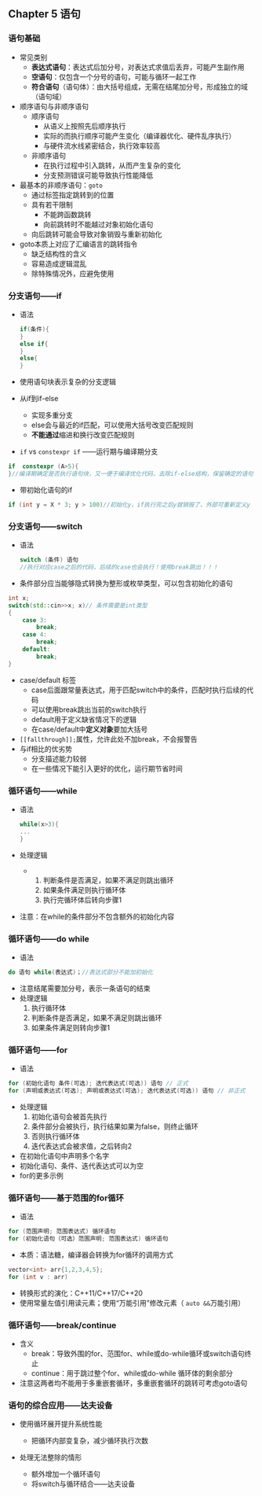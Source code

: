 ## Chapter 5 语句

### 语句基础

- 常见类别
  - **表达式语句**：表达式后加分号，对表达式求值后丢弃，可能产生副作用
  - **空语句**：仅包含一个分号的语句，可能与循环一起工作
  - **符合语句**（语句体）：由大括号组成，无需在结尾加分号，形成独立的域（语句域） 
- 顺序语句与非顺序语句
  - 顺序语句
    - 从语义上按照先后顺序执行
    - 实际的而执行顺序可能产生变化（编译器优化、硬件乱序执行）
    - 与硬件流水线紧密结合，执行效率较高
  - 非顺序语句
    - 在执行过程中引入跳转，从而产生复杂的变化
    - 分支预测错误可能导致执行性能降低
- 最基本的非顺序语句：`goto`
  - 通过标签指定跳转到的位置
  - 具有若干限制
    - 不能跨函数跳转
    - 向前跳转时不能越过对象初始化语句
  - 向后跳转可能会导致对象销毁与重新初始化
- goto本质上对应了汇编语言的跳转指令
  - 缺乏结构性的含义
  - 容易造成逻辑混乱
  - 除特殊情况外，应避免使用

### 分支语句——if

- 语法

  ```c++
  if(条件){
  }
  else if{
  }
  else{
  }
  ```

- 使用语句块表示复杂的分支逻辑

- 从if到if-else

  - 实现多重分支
  - else会与最近的if匹配，可以使用大括号改变匹配规则
  - **不能通过**缩进和换行改变匹配规则

- `if` vs `constexpr if` ——运行期与编译期分支

```C++
if  constexpr (A>5){
}//编译期确定是否执行语句块，又一便于编译优化代码，去除if-else结构，保留确定的语句
```

- 带初始化语句的if

```C++
if (int y = X * 3; y > 100)//初始化y，if执行完之后y就销毁了，外部可重新定义y
```

### 分支语句——switch

- 语法

  ```c++
  switch (条件) 语句
  //执行对应case之后的代码，后续的case也会执行！使用break跳出！！！
  ```

- 条件部分应当能够隐式转换为整形或枚举类型，可以包含初始化的语句

```C++
int x;
switch(std::cin>>x; x)// 条件需要是int类型
{
	case 3:
		break;
    case 4:
        break;
    default:
        break; 
}
```

- case/default 标签
  - case后面跟常量表达式，用于匹配switch中的条件，匹配时执行后续的代码
  - 可以使用break跳出当前的switch执行
  - default用于定义缺省情况下的逻辑
  - 在case/default中**定义对象**要加大括号
- `[[fallthrough]];`属性，允许此处不加break，不会报警告
- 与if相比的优劣势
  - 分支描述能力较弱
  - 在一些情况下能引入更好的优化，运行期节省时间

### 循环语句——while

- 语法

  ```C++
  while(x>3){
  ...
  }
  ```

- 处理逻辑

  - 1. 判断条件是否满足，如果不满足则跳出循环
    2. 如果条件满足则执行循环体
    3. 执行完循环体后转向步骤1

- 注意：在while的条件部分不包含额外的初始化内容

### 循环语句——do while

- 语法

```C++
do 语句 while(表达式)；//表达式部分不能加初始化
```

- 注意结尾需要加分号，表示一条语句的结束
- 处理逻辑  
  1. 执行循环体
  2. 判断条件是否满足，如果不满足则跳出循环
  3. 如果条件满足则转向步骤1

### 循环语句——for

- 语法

```c++
for (初始化语句 条件(可选); 迭代表达式(可选)) 语句 // 正式
for (声明或表达式(可选); 声明或表达式(可选); 迭代表达式(可选)) 语句 // 非正式
```

- 处理逻辑
  1. 初始化语句会被首先执行
  2. 条件部分会被执行，执行结果如果为false，则终止循环
  3. 否则执行循环体
  4. 迭代表达式会被求值，之后转向2
- 在初始化语句中声明多个名字
- 初始化语句、条件、迭代表达式可以为空
- for的更多示例

### 循环语句——基于范围的for循环

- 语法

```C++
for (范围声明; 范围表达式) 循环语句
for (初始化语句（可选）范围声明; 范围表达式) 循环语句
```

- 本质：语法糖，编译器会转换为for循环的调用方式

```C++
vector<int> arr{1,2,3,4,5};
for (int v : arr)
```

- 转换形式的演化：C++11/C++17/C++20
- 使用常量左值引用读元素；使用“万能引用”修改元素（ `auto &&`万能引用）

### 循环语句——break/continue

- 含义
  - break：导致外围的for、范围for、while或do-while循环或switch语句终止
  - continue：用于跳过整个for、while或do-while 循环体的剩余部分
- 注意这两者均不能用于多重嵌套循环，多重嵌套循环的跳转可考虑goto语句

### 语句的综合应用——达夫设备

- 使用循环展开提升系统性能
  - 把循环内部变复杂，减少循环执行次数

- 处理无法整除的情形
  - 额外增加一个循环语句
  - 将switch与循环结合——达夫设备





















